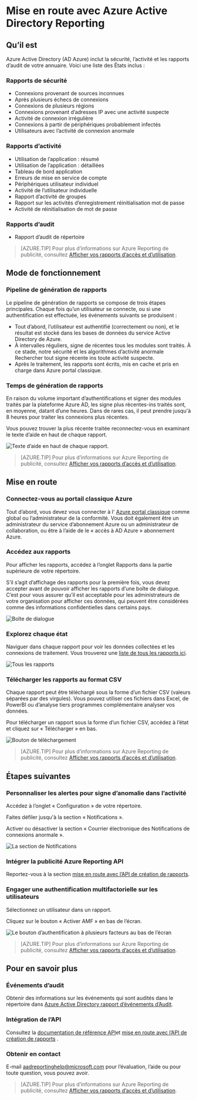 <properties
   pageTitle="Azure Active Directory création de rapports : Mise en route | Microsoft Azure"
   description="Répertorie les différents rapports disponibles dans le rapport d’Azure Active Directory"
   services="active-directory"
   documentationCenter=""
   authors="dhanyahk"
   manager="femila"
   editor=""/>

<tags
   ms.service="active-directory"
   ms.devlang="na"
   ms.topic="get-started-article"
   ms.tgt_pltfrm="na"
   ms.workload="identity"
   ms.date="03/07/2016"
   ms.author="dhanyahk"/>

# <a name="getting-started-with-azure-active-directory-reporting"></a>Mise en route avec Azure Active Directory Reporting

## <a name="what-it-is"></a>Qu’il est

Azure Active Directory (AD Azure) inclut la sécurité, l’activité et les rapports d’audit de votre annuaire. Voici une liste des États inclus :

### <a name="security-reports"></a>Rapports de sécurité

- Connexions provenant de sources inconnues
- Après plusieurs échecs de connexions
- Connexions de plusieurs régions
- Connexions provenant d’adresses IP avec une activité suspecte
- Activité de connexion irrégulière
- Connexions à partir de périphériques probablement infectés
- Utilisateurs avec l’activité de connexion anormale

### <a name="activity-reports"></a>Rapports d’activité

- Utilisation de l’application : résumé
- Utilisation de l’application : détaillées
- Tableau de bord application
- Erreurs de mise en service de compte
- Périphériques utilisateur individuel
- Activité de l’utilisateur individuelle
- Rapport d’activité de groupes
- Rapport sur les activités d’enregistrement réinitialisation mot de passe
- Activité de réinitialisation de mot de passe

### <a name="audit-reports"></a>Rapports d’audit

- Rapport d’audit de répertoire

> [AZURE.TIP] Pour plus d’informations sur Azure Reporting de publicité, consultez [Afficher vos rapports d’accès et d’utilisation](active-directory-view-access-usage-reports.md).



## <a name="how-it-works"></a>Mode de fonctionnement


### <a name="reporting-pipeline"></a>Pipeline de génération de rapports

Le pipeline de génération de rapports se compose de trois étapes principales. Chaque fois qu’un utilisateur se connecte, ou si une authentification est effectuée, les événements suivants se produisent :

- Tout d’abord, l’utilisateur est authentifié (correctement ou non), et le résultat est stocké dans les bases de données du service Active Directory de Azure.
- À intervalles réguliers, signe de récentes tous les modules sont traités. À ce stade, notre sécurité et les algorithmes d’activité anormale Rechercher tout signe récente ins toute activité suspecte.
- Après le traitement, les rapports sont écrits, mis en cache et pris en charge dans Azure portal classique.

### <a name="report-generation-times"></a>Temps de génération de rapports

En raison du volume important d’authentifications et signer des modules traités par la plateforme Azure AD, les signe plus récentes-ins traités sont, en moyenne, datant d’une heures. Dans de rares cas, il peut prendre jusqu'à 8 heures pour traiter les connexions plus récentes.

Vous pouvez trouver la plus récente traitée reconnectez-vous en examinant le texte d’aide en haut de chaque rapport.

![Texte d’aide en haut de chaque rapport.](./media/active-directory-reporting-getting-started/reportingWatermark.PNG)

> [AZURE.TIP] Pour plus d’informations sur Azure Reporting de publicité, consultez [Afficher vos rapports d’accès et d’utilisation](active-directory-view-access-usage-reports.md).



## <a name="getting-started"></a>Mise en route


### <a name="sign-into-the-azure-classic-portal"></a>Connectez-vous au portail classique Azure

Tout d’abord, vous devez vous connecter à l' [Azure portal classique](https://manage.windowsazure.com) comme global ou l’administrateur de la conformité. Vous doit également être un administrateur du service d’abonnement Azure ou un administrateur de collaboration, ou être à l’aide de le « accès à AD Azure » abonnement Azure.

### <a name="navigate-to-reports"></a>Accédez aux rapports

Pour afficher les rapports, accédez à l’onglet Rapports dans la partie supérieure de votre répertoire.

S’il s’agit d’affichage des rapports pour la première fois, vous devez accepter avant de pouvoir afficher les rapports d’une boîte de dialogue. C’est pour vous assurer qu’il est acceptable pour les administrateurs de votre organisation pour afficher ces données, qui peuvent être considérées comme des informations confidentielles dans certains pays.

![Boîte de dialogue](./media/active-directory-reporting-getting-started/dialogBox.png)

### <a name="explore-each-report"></a>Explorez chaque état

Naviguer dans chaque rapport pour voir les données collectées et les connexions de traitement. Vous trouverez une [liste de tous les rapports ici](active-directory-reporting-guide.md).

![Tous les rapports](./media/active-directory-reporting-getting-started/reportsMain.png)

### <a name="download-the-reports-as-csv"></a>Télécharger les rapports au format CSV

Chaque rapport peut être téléchargé sous la forme d’un fichier CSV (valeurs séparées par des virgules). Vous pouvez utiliser ces fichiers dans Excel, de PowerBI ou d’analyse tiers programmes complémentaire analyser vos données.

Pour télécharger un rapport sous la forme d’un fichier CSV, accédez à l’état et cliquez sur « Télécharger » en bas.

![Bouton de téléchargement](./media/active-directory-reporting-getting-started/downloadButton.png)

> [AZURE.TIP] Pour plus d’informations sur Azure Reporting de publicité, consultez [Afficher vos rapports d’accès et d’utilisation](active-directory-view-access-usage-reports.md).





## <a name="next-steps"></a>Étapes suivantes

### <a name="customize-alerts-for-anomalous-sign-in-activity"></a>Personnaliser les alertes pour signe d’anomalie dans l’activité

Accédez à l’onglet « Configuration » de votre répertoire.

Faites défiler jusqu'à la section « Notifications ».

Activer ou désactiver la section « Courrier électronique des Notifications de connexions anormale ».

![La section de Notifications](./media/active-directory-reporting-getting-started/notificationsSection.png)

### <a name="integrate-with-the-azure-ad-reporting-api"></a>Intégrer la publicité Azure Reporting API

Reportez-vous à la section [mise en route avec l’API de création de rapports](active-directory-reporting-api-getting-started.md).

### <a name="engage-multi-factor-authentication-on-users"></a>Engager une authentification multifactorielle sur les utilisateurs

Sélectionnez un utilisateur dans un rapport.

Cliquez sur le bouton « Activer AMF » en bas de l’écran.

![Le bouton d’authentification à plusieurs facteurs au bas de l’écran](./media/active-directory-reporting-getting-started/mfaButton.png)

> [AZURE.TIP] Pour plus d’informations sur Azure Reporting de publicité, consultez [Afficher vos rapports d’accès et d’utilisation](active-directory-view-access-usage-reports.md).




## <a name="learn-more"></a>Pour en savoir plus


### <a name="audit-events"></a>Événements d’audit

Obtenir des informations sur les événements qui sont audités dans le répertoire dans [Azure Active Directory rapport d’événements d’Audit](active-directory-reporting-audit-events.md).

### <a name="api-integration"></a>Intégration de l’API

Consultez la [documentation de référence API](https://msdn.microsoft.com/library/azure/mt126081.aspx)et [mise en route avec l’API de création de rapports](active-directory-reporting-api-getting-started.md) .

### <a name="get-in-touch"></a>Obtenir en contact

E-mail [aadreportinghelp@microsoft.com](mailto:aadreportinghelp@microsoft.com) pour l’évaluation, l’aide ou pour toute question, vous pouvez avoir.

> [AZURE.TIP] Pour plus d’informations sur Azure Reporting de publicité, consultez [Afficher vos rapports d’accès et d’utilisation](active-directory-view-access-usage-reports.md).
